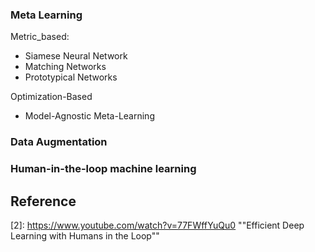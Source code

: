 ### Meta Learning

Metric_based:

- Siamese Neural Network
- Matching Networks
- Prototypical Networks

Optimization-Based

- Model-Agnostic Meta-Learning

### Data Augmentation

### Human-in-the-loop machine learning



## Reference

[1]: https://lilianweng.github.io/lil-log/2018/11/30/meta-learning.html#first-order-maml
[2]: https://www.youtube.com/watch?v=77FWffYuQu0	""Efficient Deep Learning with Humans in the Loop""


